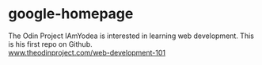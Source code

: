 # google-homepage
The Odin Project
IAmYodea is interested in learning web development. This is his first repo on Github.  
www.theodinproject.com/web-development-101